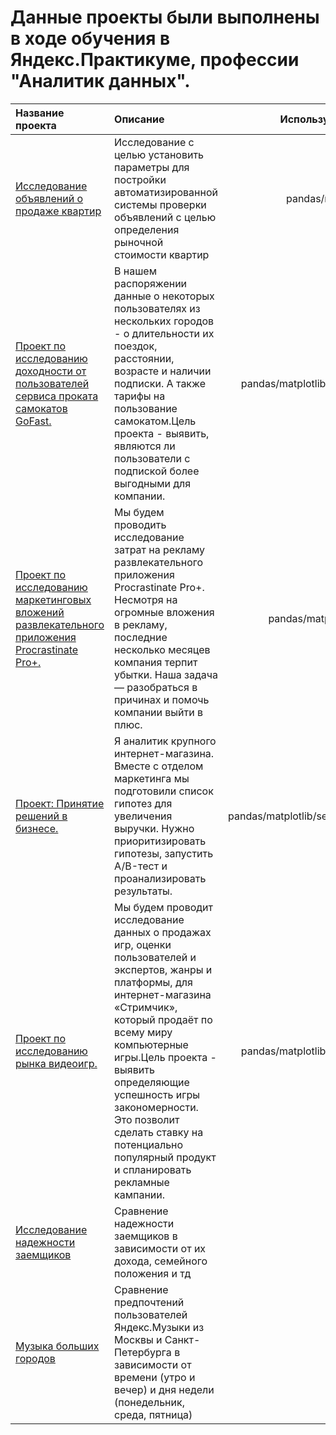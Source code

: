 # Данные проекты были выполнены в ходе обучения в Яндекс.Практикуме, профессии "Аналитик данных".

| Название проекта              | Описание           | Используемые библиотеки                     |
| :-------------------- | :-------------------- |:---------------------------:|
| [Исследование объявлений о продаже квартир](https://github.com/AlexPERPY/Alex/blob/main/%D0%9F%D1%80%D0%BE%D0%B5%D0%BA%D1%82%20%D0%98%D1%81%D1%81%D0%BB%D0%B5%D0%B4%D0%BE%D0%B2%D0%B0%D0%BD%D0%B8%D0%B5%20%D0%BE%D0%B1%D1%8A%D1%8F%D0%B2%D0%BB%D0%B5%D0%BD%D0%B8%D0%B9%20%D0%BE%20%D0%BF%D1%80%D0%BE%D0%B4%D0%B0%D0%B6%D0%B5%20%D0%BA%D0%B2%D0%B0%D1%80%D1%82%D0%B8%D1%80%20%D0%B1%D0%BA.ipynb) | Исследование с целью установить параметры для постройки автоматизированной системы проверки объявлений с целью определения рыночной стоимости квартир |pandas/matplotlib/seaborn|
| [Проект по исследованию доходности от пользователей сервиса проката самокатов GoFast.](https://github.com/AlexPERPY/Alex/blob/main/%D0%9F%D1%80%D0%BE%D0%B5%D0%BA%D1%82%20%D0%BF%D0%BE%20%D0%B8%D1%81%D1%81%D0%BB%D0%B5%D0%B4%D0%BE%D0%B2%D0%B0%D0%BD%D0%B8%D1%8E%20%D0%B4%D0%BE%D1%85%D0%BE%D0%B4%D0%BD%D0%BE%D1%81%D1%82%D0%B8%20%D0%BE%D1%82%20%D0%BF%D0%BE%D0%BB%D1%8C%D0%B7%D0%BE%D0%B2%D0%B0%D1%82%D0%B5%D0%BB%D0%B5%D0%B9%20%D1%81%D0%B5%D1%80%D0%B2%D0%B8%D1%81%D0%B0%20%D0%BF%D1%80%D0%BE%D0%BA%D0%B0%D1%82%D0%B0%20%D1%81%D0%B0%D0%BC%D0%BE%D0%BA%D0%B0%D1%82%D0%BE%D0%B2%20GoFast.%20%D0%B1%D0%BA.ipynb) | В нашем распоряжении данные о некоторых пользователях из нескольких городов - о длительности их поездок, расстоянии, возрасте и наличии подписки. А также тарифы на пользование самокатом.Цель проекта - выявить, являются ли пользователи с подпиской более выгодными для компании. |pandas/matplotlib/seaborn/scipy/numpy/math|
| [Проект по исследованию маркетинговых вложений развлекательного приложения Procrastinate Pro+.](https://github.com/AlexPERPY/Alex/blob/main/%D0%9F%D1%80%D0%BE%D0%B5%D0%BA%D1%82%20%D0%BF%D0%BE%20%D0%B8%D1%81%D1%81%D0%BB%D0%B5%D0%B4%D0%BE%D0%B2%D0%B0%D0%BD%D0%B8%D1%8E%20%D0%BC%D0%B0%D1%80%D0%BA%D0%B5%D1%82%D0%B8%D0%BD%D0%B3%D0%BE%D0%B2%D1%8B%D1%85%20%D0%B2%D0%BB%D0%BE%D0%B6%D0%B5%D0%BD%D0%B8%D0%B9%20%D1%80%D0%B0%D0%B7%D0%B2%D0%BB%D0%B5%D0%BA%D0%B0%D1%82%D0%B5%D0%BB%D1%8C%D0%BD%D0%BE%D0%B3%D0%BE%20%D0%BF%D1%80%D0%B8%D0%BB%D0%BE%D0%B6%D0%B5%D0%BD%D0%B8%D1%8F%20Procrastinate%20Pro%2B%20%D0%B1%D0%BA.ipynb) | Мы будем проводить исследование затрат на рекламу развлекательного приложения Procrastinate Pro+. Несмотря на огромные вложения в рекламу, последние несколько месяцев компания терпит убытки. Наша задача — разобраться в причинах и помочь компании выйти в плюс.|pandas/matplotlib/seaborn/numpy|
| [Проект: Принятие решений в бизнесе.](https://github.com/AlexPERPY/Alex/blob/main/%D0%9F%D1%80%D0%BE%D0%B5%D0%BA%D1%82%20%D0%BF%D1%80%D0%B8%D0%BD%D1%8F%D1%82%D0%B8%D0%B5%20%D1%80%D0%B5%D1%88%D0%B5%D0%BD%D0%B8%D0%B9%20%D0%B2%20%D0%B1%D0%B8%D0%B7%D0%BD%D0%B5%D1%81%D0%B5%20%D0%B1%D0%BA.ipynb) | Я аналитик крупного интернет-магазина. Вместе с отделом маркетинга мы подготовили список гипотез для увеличения выручки. Нужно приоритизировать гипотезы, запустить A/B-тест и проанализировать результаты. |pandas/matplotlib/seaborn/scipy.stats/numpy/math|
| [Проект по исследованию рынка видеоигр.](https://github.com/AlexPERPY/Alex/blob/main/%D0%9F%D1%80%D0%BE%D0%B5%D0%BA%D1%82%20%D0%BF%D0%BE%20%D0%B8%D1%81%D1%81%D0%BB%D0%B5%D0%B4%D0%BE%D0%B2%D0%B0%D0%BD%D0%B8%D1%8E%20%D1%80%D1%8B%D0%BD%D0%BA%D0%B0%20%D0%B2%D0%B8%D0%B4%D0%B5%D0%BE%D0%B8%D0%B3%D1%80%20%D0%B1%D0%BA.ipynb) | Мы будем проводит исследование данных о продажах игр, оценки пользователей и экспертов, жанры и платформы, для интернет-магазина «Стримчик», который продаёт по всему миру компьютерные игры.Цель проекта - выявить определяющие успешность игры закономерности. Это позволит сделать ставку на потенциально популярный продукт и спланировать рекламные кампании. |pandas/matplotlib/seaborn/scipy/numpy/math|
| [Исследование надежности заемщиков](https://github.com/AlexPERPY/Alex/blob/main/%D0%9F%D1%80%D0%BE%D0%B5%D0%BA%D1%82%20%D0%98%D1%81%D1%81%D0%BB%D0%B5%D0%B4%D0%BE%D0%B2%D0%B0%D0%BD%D0%B8%D0%B5%20%D0%BD%D0%B0%D0%B4%D0%B5%D0%B6%D0%BD%D0%BE%D1%81%D1%82%D0%B8%20%D0%B7%D0%B0%D0%B5%D0%BC%D1%89%D0%B8%D0%BA%D0%BE%D0%B2%20%D0%B1%D0%BA.ipynb) | Сравнение надежности заемщиков в зависимости от их дохода, семейного положения и тд |pandas|
| [Музыка больших городов](https://github.com/AlexPERPY/Alex/blob/main/%D0%9C%D1%83%D0%B7%D1%8B%D0%BA%D0%B0%20%D0%B1%D0%BE%D0%BB%D1%8C%D1%88%D0%B8%D1%85%20%D0%B3%D0%BE%D1%80%D0%BE%D0%B4%D0%BE%D0%B2.ipynb) | Сравнение предпочтений пользователей Яндекс.Музыки из Москвы и Санкт-Петербурга в зависимости от времени (утро и вечер) и дня недели (понедельник, среда, пятница) |pandas|


